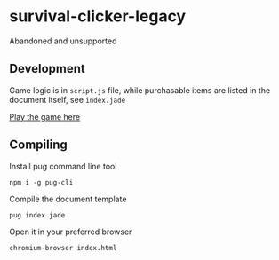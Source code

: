 # survival-clicker-legacy

Abandoned and unsupported

## Development

Game logic is in `script.js` file, while purchasable items are listed in the document itself, see `index.jade`

[Play the game here](http://survival.clicker.7777.lt)

## Compiling

Install pug command line tool

`npm i -g pug-cli`

Compile the document template

`pug index.jade`

Open it in your preferred browser

`chromium-browser index.html`